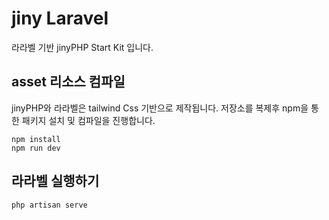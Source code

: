 # jiny Laravel
라라벨 기반 jinyPHP Start Kit 입니다.


## asset 리소스 컴파일
jinyPHP와 라라벨은 tailwind Css 기반으로 제작됩니다. 저장소를 복제후 npm을 통한 패키지 설치 및 컴파일을 진행합니다.

```
npm install
npm run dev
```

## 라라벨 실행하기

```
php artisan serve
```
